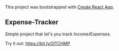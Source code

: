 This project was bootstrapped with [Create React App](https://github.com/facebook/create-react-app).

## Expense-Tracker

Simple project that let's you track Income/Expenses.

Try it out: https://bit.ly/2lTCHMP
